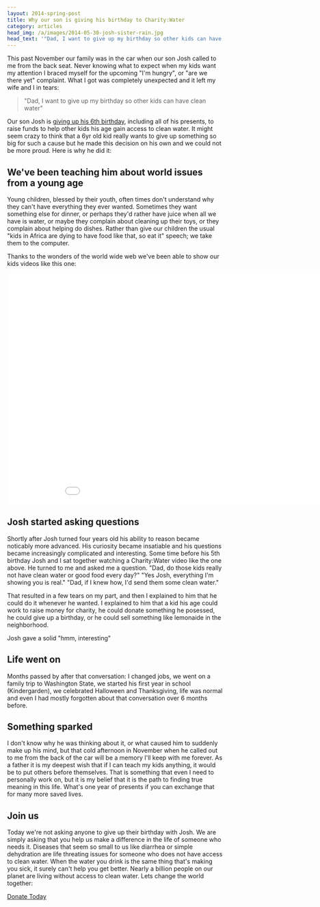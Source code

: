 ```yaml
---
layout: 2014-spring-post
title: Why our son is giving his birthday to Charity:Water
category: articles
head_img: /a/images/2014-05-30-josh-sister-rain.jpg
head_text: '"Dad, I want to give up my birthday so other kids can have clean water"' 
---
```


This past November our family was in the car when our son Josh called to me from the back seat. Never knowing what to expect when my kids want my attention I braced myself for the upcoming "I'm hungry", or "are we there yet" complaint. What I got was completely unexpected and it left my wife and I in tears:

> "Dad, I want to give up my birthday so other kids can have clean water"

Our son Josh is [giving up his 6th birthday](https://my.charitywater.org/joshs-birthday-water-campaign), including all of his presents, to raise funds to help other kids his age gain access to clean water. It might seem crazy to think that a 6yr old kid really wants to give up something so big for such a cause but he made this decision on his own and we could not be more proud. Here is why he did it:

We've been teaching him about world issues from a young age
-----------------------------------------------------------

Young children, blessed by their youth, often times don't understand why they can't have everything they ever wanted. Sometimes they want something else for dinner, or perhaps they'd rather have juice when all we have is water, or maybe they complain about cleaning up their toys, or they complain about helping do dishes. Rather than give our children the usual "kids in Africa are dying to have food like that, so eat it" speech; we take them to the computer.

Thanks to the wonders of the world wide web we've been able to show our kids videos like this one:

<iframe src="//player.vimeo.com/video/81056976" width="960" height="539" frameborder="0" webkitallowfullscreen mozallowfullscreen allowfullscreen></iframe>

Josh started asking questions
-----------------------------

Shortly after Josh turned four years old his ability to reason became noticably more advanced. His curiosity became insatiable and his questions became increasingly complicated and interesting. Some time before his 5th birthday Josh and I sat together watching a Charity:Water video like the one above. He turned to me and asked me a question. "Dad, do those kids really not have clean water or good food every day?" "Yes Josh, everything I'm showing you is real." "Dad, if I knew how, I'd send them some clean water."

That resulted in a few tears on my part, and then I explained to him that he could do it whenever he wanted. I explained to him that a kid his age could work to raise money for charity, he could donate something he posessed, he could give up a birthday, or he could sell something like lemonaide in the neighborhood.

Josh gave a solid "hmm, interesting"  

Life went on
------------

Months passed by after that conversation: I changed jobs, we went on a family trip to Washington State, we started his first year in school (Kindergarden), we celebrated Halloween and Thanksgiving, life was normal and even I had mostly forgotten about that conversation over 6 months before.

Something sparked
-----------------

I don't know why he was thinking about it, or what caused him to suddenly make up his mind, but that cold afternoon in November when he called out to me from the back of the car will be a memory I'll keep with me forever. As a father it is my deepest wish that if I can teach my kids anything, it would be to put others before themselves. That is something that even I need to personally work on, but it is my belief that it is the path to finding true meaning in this life. What's one year of presents if you can exchange that for many more saved lives.

Join us
-------

Today we're not asking anyone to give up their birthday with Josh. We are simply asking that you help us make a difference in the life of someone who needs it. Diseases that seem so small to us like diarrhea or simple dehydration are life threating issues for someone who does not have access to clean water. When the water you drink is the same thing that's making you sick, it surely can't help you get better. Nearly a billion people on our planet are living without access to clean water. Lets change the world together:

[Donate Today](https://my.charitywater.org/joshs-birthday-water-campaign)